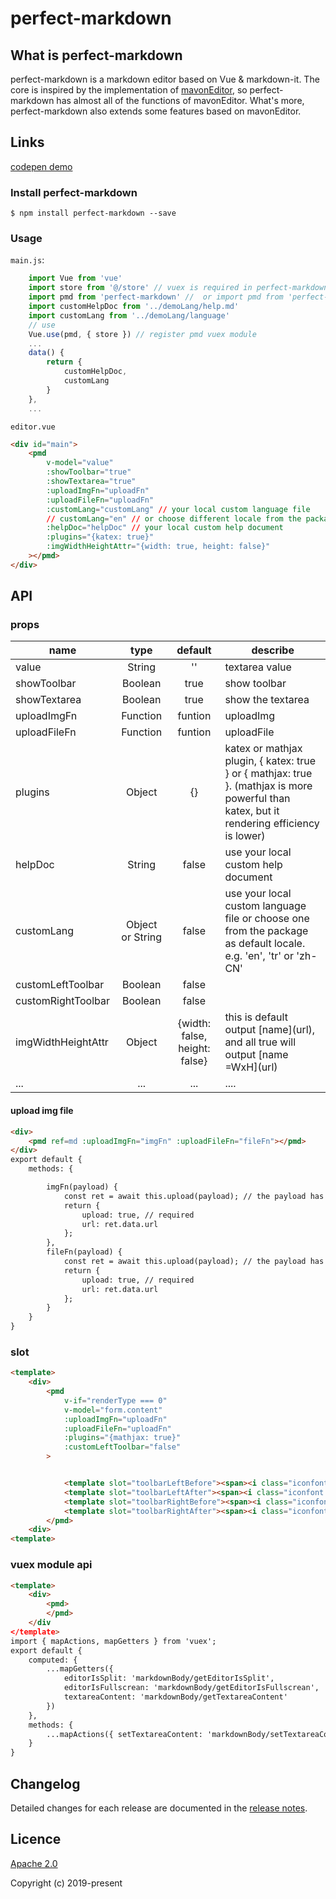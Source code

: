 # perfect-markdown

## What is perfect-markdown
perfect-markdown is a markdown editor based on Vue & markdown-it. The core is inspired by the implementation of [mavonEditor](https://github.com/hinesboy/mavonEditor), so perfect-markdown has almost all of the functions of mavonEditor. What's more, perfect-markdown also extends some features based on mavonEditor.

## Links

[codepen demo](https://codepen.io/li-xiaoqing/pen/wOmabo)

### Install perfect-markdown

```
$ npm install perfect-markdown --save
```

### Usage

`main.js`:
```javascript
    import Vue from 'vue'
    import store from '@/store' // vuex is required in perfect-markdown
    import pmd from 'perfect-markdown' //  or import pmd from 'perfect-markdown/lib/pmd.umd.min.js'
    import customHelpDoc from '../demoLang/help.md'
    import customLang from '../demoLang/language'
    // use
    Vue.use(pmd, { store }) // register pmd vuex module
    ...
    data() {
        return {
            customHelpDoc,
            customLang
        }
    },
    ...
```
`editor.vue`
```html
<div id="main">
    <pmd
        v-model="value"
        :showToolbar="true"
        :showTextarea="true"
        :uploadImgFn="uploadFn"
        :uploadFileFn="uploadFn"
        :customLang="customLang" // your local custom language file 
        // customLang="en" // or choose different locale from the package languages 
        :helpDoc="helpDoc" // your local custom help document 
        :plugins="{katex: true}"
        :imgWidthHeightAttr="{width: true, height: false}"
    ></pmd>
</div>
```

## API

### props

| name         | type     | default  | describe                                                  |
| ------------ | :-----:  | :---------: | -------------------------------------------------------|
| value        | String   | ''      | textarea value
| showToolbar  | Boolean  | true    | show toolbar                                               |
| showTextarea | Boolean  | true    | show the textarea                                          |
| uploadImgFn  | Function | funtion | uploadImg                                              |
|  uploadFileFn | Function | funtion | uploadFile                                                 |
|  plugins        | Object   |   {}    | katex or mathjax plugin, { katex: true } or { mathjax: true }. (mathjax  is more powerful than katex, but it rendering efficiency is lower) |
|  helpDoc |   String  |    false   |   use your local custom help document    |
|  customLang |   Object or String  |    false   |   use your local custom language file or choose one from the package as default locale. e.g. 'en', 'tr' or 'zh-CN'  |
|  customLeftToolbar |   Boolean  |    false   |       |
|  customRightToolbar |   Boolean  |    false   |       |
|  imgWidthHeightAttr |   Object  |    {width: false, height: false}   | this is default output \[name](url), and all true will output \[name =WxH](url)      |
| ...          | ...      |   ...   | ....                                                       |

#### upload img file

```html
<div>
    <pmd ref=md :uploadImgFn="imgFn" :uploadFileFn="fileFn"></pmd>
</div>
export default {
    methods: {

        imgFn(payload) {
            const ret = await this.upload(payload); // the payload has the file(File) param from pmd
            return {
                upload: true, // required
                url: ret.data.url
            };
        },
        fileFn(payload) {
            const ret = await this.upload(payload); // the payload has the file(File) param from pmd
            return {
                upload: true, // required
                url: ret.data.url
            };
        }
    }
}
```

### slot
```html
<template>
    <div>
        <pmd
            v-if="renderType === 0"
            v-model="form.content"
            :uploadImgFn="uploadFn"
            :uploadFileFn="uploadFn"
            :plugins="{mathjax: true}"
            :customLeftToolbar="false"
        >


            <template slot="toolbarLeftBefore"><span><i class="iconfont icon-clean"></i></span></template>
            <template slot="toolbarLeftAfter"><span><i class="iconfont icon-clean"></i></span></template>
            <template slot="toolbarRightBefore"><span><i class="iconfont icon-clean"></i></span></template>
            <template slot="toolbarRightAfter"><span><i class="iconfont icon-clean"></i></span></template>
        </pmd>
    <div>
<template>
```

### vuex module api
```html
<template>
    <div>
        <pmd>
        </pmd>
    </div
</template>
import { mapActions, mapGetters } from 'vuex';
export default {
    computed: {
        ...mapGetters({
            editorIsSplit: 'markdownBody/getEditorIsSplit',
            editorIsFullscrean: 'markdownBody/getEditorIsFullscrean',
            textareaContent: 'markdownBody/getTextareaContent'
        })
    },
    methods: {
        ...mapActions({ setTextareaContent: 'markdownBody/setTextareaContent' })
    }
}
```

## Changelog

Detailed changes for each release are documented in the [release notes](https://github.com/li-xiaoqing/perfect-markdown/releases).

## Licence

[Apache 2.0](http://www.apache.org/licenses/LICENSE-2.0)

Copyright (c) 2019-present
